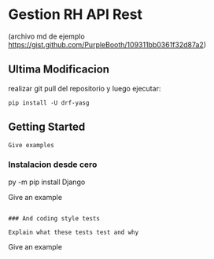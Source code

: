 # Gestion RH API Rest
(archivo md de ejemplo https://gist.github.com/PurpleBooth/109311bb0361f32d87a2)




## Ultima Modificacion
realizar git pull del repositorio y luego ejecutar:

```
pip install -U drf-yasg

```





## Getting Started










```
Give examples
```

### Instalacion desde cero

py -m pip install Django








Give an example
```

### And coding style tests

Explain what these tests test and why

```
Give an example
```
